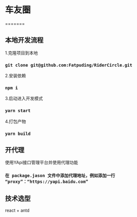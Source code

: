 # 车友圈
=======

## 本地开发流程

1.克隆项目到本地

### `git clone git@github.com:Fatpuding/RiderCircle.git`

2.安装依赖

### `npm i`

3.启动进入开发模式

### `yarn start`

4.打包产物

### `yarn build`

## 开代理

使用YApi接口管理平台并使用代理功能

### `在 package.jason 文件中添加代理地址，例如添加一行 “proxy”：“https://yapi.baidu.com”`

## 技术选型
react + antd
